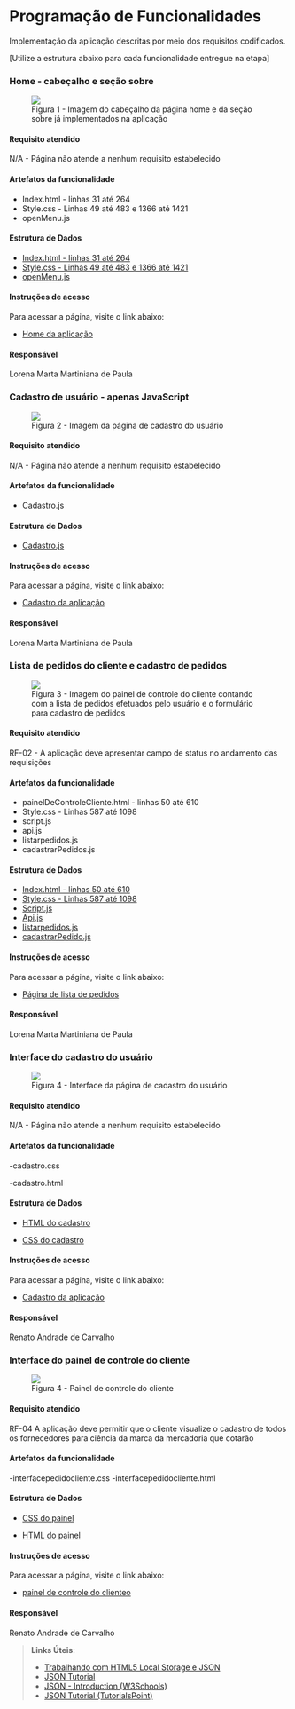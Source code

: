 # Programação de Funcionalidades

Implementação da aplicação descritas por meio dos requisitos codificados.

[Utilize a estrutura abaixo para cada funcionalidade entregue na etapa]

### Home - cabeçalho e seção sobre

<figure>
  <img src="img/home-header-sobre.png"/>
  <figcaption>Figura 1 - Imagem do cabeçalho da página home e da seção sobre já implementados na aplicação</figcaption>
</figure>

#### Requisito atendido

N/A - Página não atende a nenhum requisito estabelecido

#### Artefatos da funcionalidade

- Index.html - linhas 31 até 264
- Style.css - Linhas 49 até 483 e 1366 até 1421
- openMenu.js

#### Estrutura de Dados

- <a href="../codigo-fonte/index.html">Index.html - linhas 31 até 264</a>
- <a href="../codigo-fonte/css/style.css">Style.css - Linhas 49 até 483 e 1366 até 1421</a>
- <a href="../codigo-fonte/js/openMenu.js">openMenu.js</a>

#### Instruções de acesso

Para acessar a página, visite o link abaixo:

- <a href="https://icei-puc-minas-pmv-ads.github.io/pmv-ads-2024-1-e1-proj-web-t3-equipe05-mercado-fornecedor/codigo-fonte/" target="_blank">Home da aplicação</a>

#### Responsável

Lorena Marta Martiniana de Paula

### Cadastro de usuário - apenas JavaScript 

<figure>
  <img src="img/cadastro.png"/>
  <figcaption>Figura 2 - Imagem da página de cadastro do usuário</figcaption>
</figure>

#### Requisito atendido

N/A - Página não atende a nenhum requisito estabelecido

#### Artefatos da funcionalidade

- Cadastro.js

#### Estrutura de Dados

- <a href="../codigo-fonte/js/cadastro.js">Cadastro.js</a>

#### Instruções de acesso

Para acessar a página, visite o link abaixo:

- <a href="https://icei-puc-minas-pmv-ads.github.io/pmv-ads-2024-1-e1-proj-web-t3-equipe05-mercado-fornecedor/codigo-fonte/cadastro.html" target="_blank">Cadastro da aplicação</a>

#### Responsável

Lorena Marta Martiniana de Paula

### Lista de pedidos do cliente e cadastro de pedidos

<figure>
  <img src="img/painel-cliente.png"/>
  <figcaption>Figura 3 - Imagem do painel de controle do cliente contando com a lista de pedidos efetuados pelo usuário e o formulário para cadastro de pedidos</figcaption>
</figure>

#### Requisito atendido

RF-02 - A aplicação deve apresentar campo de status no andamento das requisições

#### Artefatos da funcionalidade

- painelDeControleCliente.html - linhas 50 até 610
- Style.css - Linhas 587 até 1098
- script.js
- api.js
- listarpedidos.js
- cadastrarPedidos.js

#### Estrutura de Dados

- <a href="../codigo-fonte/painelDeControleCliente.html">Index.html - linhas 50 até 610</a>
- <a href="../codigo-fonte/css/style.css">Style.css - Linhas 587 até 1098</a>
- <a href="../codigo-fonte/js/script.js">Script.js</a>
- <a href="../codigo-fonte/js/api.js">Api.js</a>
- <a href="../codigo-fonte/js/listarpedidos.js">listarpedidos.js</a>
- <a href="../codigo-fonte/js/cadastrarPedido.js">cadastrarPedido.js</a>

#### Instruções de acesso

Para acessar a página, visite o link abaixo:

- <a href="https://icei-puc-minas-pmv-ads.github.io/pmv-ads-2024-1-e1-proj-web-t3-equipe05-mercado-fornecedor/codigo-fonte/painelDeControleCliente.html" target="_blank">Página de lista de pedidos</a>

#### Responsável

Lorena Marta Martiniana de Paula

### Interface do cadastro do usuário

<figure>
  <img src="img/cadastro.png"/>
  <figcaption>Figura 4 - Interface da página de cadastro do usuário</figcaption>
</figure>

#### Requisito atendido
N/A - Página não atende a nenhum requisito estabelecido

#### Artefatos da funcionalidade

-cadastro.css

-cadastro.html

#### Estrutura de Dados 

- <a href="https://github.com/ICEI-PUC-Minas-PMV-ADS/pmv-ads-2024-1-e1-proj-web-t3-equipe05-mercado-fornecedor/blob/main/codigo-fonte/cadastro.html">HTML do cadastro</a>

- <a href="https://github.com/ICEI-PUC-Minas-PMV-ADS/pmv-ads-2024-1-e1-proj-web-t3-equipe05-mercado-fornecedor/blob/main/codigo-fonte/css/cadastro.css">CSS do cadastro</a>

#### Instruções de acesso

Para acessar a página, visite o link abaixo:
- <a href="https://icei-puc-minas-pmv-ads.github.io/pmv-ads-2024-1-e1-proj-web-t3-equipe05-mercado-fornecedor/codigo-fonte/cadastro.html" target="_blank">Cadastro da aplicação</a>

#### Responsável

Renato Andrade de Carvalho

### Interface do painel de controle do cliente

<figure>
  <img src="img/painelcontrolecliente.png"/>
  <figcaption>Figura 4 - Painel de controle do cliente</figcaption>
</figure>

#### Requisito atendido

RF-04	A aplicação deve permitir que o cliente visualize o cadastro de todos os fornecedores para ciência da marca da mercadoria que cotarão

#### Artefatos da funcionalidade

-interfacepedidocliente.css
-interfacepedidocliente.html

#### Estrutura de Dados

- <a href="https://github.com/ICEI-PUC-Minas-PMV-ADS/pmv-ads-2024-1-e1-proj-web-t3-equipe05-mercado-fornecedor/blob/main/codigo-fonte/css/interfacepedidodocliente.css"> CSS do painel</a>

- <a href="https://github.com/ICEI-PUC-Minas-PMV-ADS/pmv-ads-2024-1-e1-proj-web-t3-equipe05-mercado-fornecedor/blob/main/codigo-fonte/interfacepedidodocliente.html">HTML do painel</a>

#### Instruções de acesso

Para acessar a página, visite o link abaixo:
- <a href="https://icei-puc-minas-pmv-ads.github.io/pmv-ads-2024-1-e1-proj-web-t3-equipe05-mercado-fornecedor/codigo-fonte/interfacepedidocliente.html" target="_blank">painel de controle do clienteo</a>

#### Responsável

Renato Andrade de Carvalho

> **Links Úteis**:
>
> - [Trabalhando com HTML5 Local Storage e JSON](https://www.devmedia.com.br/trabalhando-com-html5-local-storage-e-json/29045)
> - [JSON Tutorial](https://www.w3resource.com/JSON)
> - [JSON - Introduction (W3Schools)](https://www.w3schools.com/js/js_json_intro.asp)
> - [JSON Tutorial (TutorialsPoint)](https://www.tutorialspoint.com/json/index.htm)
